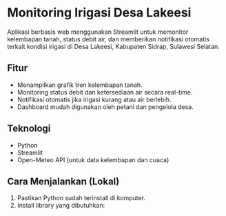 # Monitoring Irigasi Desa Lakeesi

Aplikasi berbasis web menggunakan Streamlit untuk memonitor kelembapan tanah, status debit air, dan memberikan notifikasi otomatis terkait kondisi irigasi di Desa Lakeesi, Kabupaten Sidrap, Sulawesi Selatan.

## Fitur
- Menampilkan grafik tren kelembapan tanah.
- Monitoring status debit dan ketersediaan air secara real-time.
- Notifikasi otomatis jika irigasi kurang atau air berlebih.
- Dashboard mudah digunakan oleh petani dan pengelola desa.

## Teknologi
- Python
- Streamlit
- Open-Meteo API (untuk data kelembapan dan cuaca)

## Cara Menjalankan (Lokal)
1. Pastikan Python sudah terinstall di komputer.
2. Install library yang dibutuhkan:
